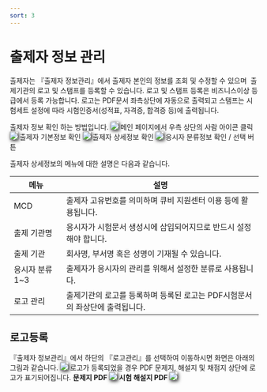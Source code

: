 ```yaml
---
sort: 3
---
```


# 출제자 정보 관리


출제자는 『출제자 정보관리』에서 출제자 본인의 정보를 조회 및 수정할 수 있으며  출제기관의 로고 및 스탬프를 등록할 수 있습니다. 로고 및 스탬프 등록은 비즈니스이상 등급에서 등록 가능합니다. 로고는 PDF문서 좌측상단에 자동으로 출력되고 스탬프는 시험세트 설정에 따라 시험인증서(성적표, 자격증, 합격증 등)에 출력됩니다.

출제자 정보 확인 하는 방법입니다. 
<img src="https://soystudy.github.io/img/basic/institutioncheck.png" style="box-shadow:2px 2px 7px;">
메인 페이지에서 우측 상단의 사람 아이콘 클릭
<img src="https://soystudy.github.io/img/basic/institutionbasic1.png" style="box-shadow:2px 2px 7px;">
출제자 기본정보 확인
<img src="https://soystudy.github.io/img/basic/institutionbasic2.png" style="box-shadow:2px 2px 7px;">
출제자 상세정보 확인
<img src="https://soystudy.github.io/img/basic/institutionbasic3.png" style="box-shadow:2px 2px 7px;">
응시자 분류정보 확인 / 선택 버튼


출제자 상세정보의 메뉴에 대한 설명은 다음과 같습니다.

|메뉴 | 설명|
|-----|-----|
|MCD	|출제자 고유번호를 의미하며 큐비 지원센터 이용 등에 활용됩니다.|
|출제 기관명|	응시자가 시험문서 생성시에 삽입되어지므로 반드시 설정해야 합니다.|
|출제 기관|	회사명, 부서명 혹은 성명이 기재될 수 있습니다.
|응시자 분류 1~3|	출제자가 응시자의 관리를 위해서 설정한 분류로 사용됩니다.|
|로고 관리|	출제기관의 로고를 등록하며 등록된 로고는 PDF시험문서의 좌상단에 출력됩니다.|



## 로고등록
『출제자 정보관리』에서 하단의 『로고관리』를 선택하여 이동하시면 화면은 아래의 그림과 같습니다.
<img src="https://soystudy.github.io/img/basic/logo.png" style="box-shadow:2px 2px 7px;">
로고가 등록되었을 경우 PDF 문제지, 해설지 및 채점지 상단에 로고가 표기되어집니다.
**문제지 PDF**
<img src="https://soystudy.github.io/img/basic/logo.png" style="box-shadow:2px 2px 7px;">
**시험 해설지 PDF**
<img src="https://soystudy.github.io/img/basic/logo.png" style="box-shadow:2px 2px 7px;">
